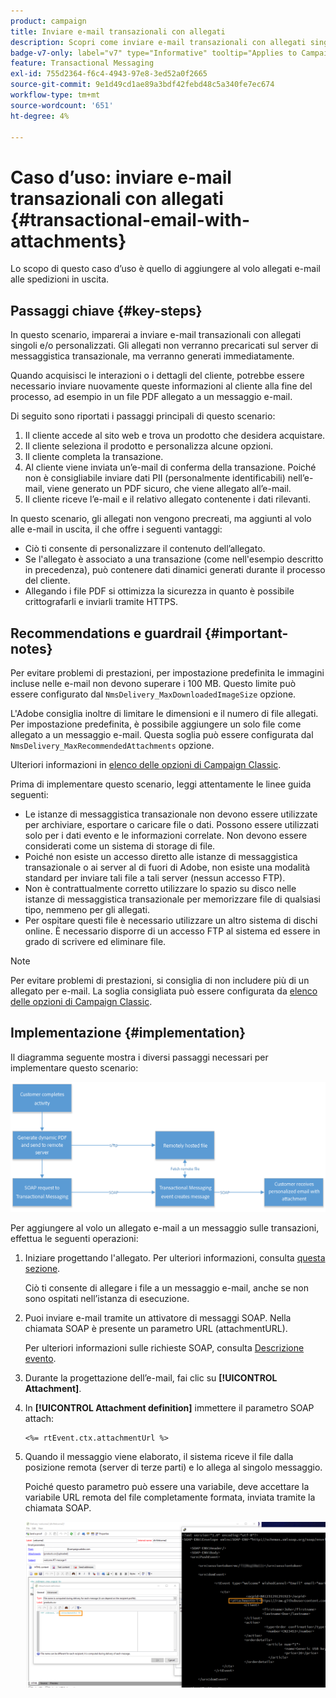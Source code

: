 ```yaml
---
product: campaign
title: Inviare e-mail transazionali con allegati
description: Scopri come inviare e-mail transazionali con allegati singoli e/o personalizzati utilizzando Adobe Campaign
badge-v7-only: label="v7" type="Informative" tooltip="Applies to Campaign Classic v7 only"
feature: Transactional Messaging
exl-id: 755d2364-f6c4-4943-97e8-3ed52a0f2665
source-git-commit: 9e1d49cd1ae89a3bdf42febd48c5a340fe7ec674
workflow-type: tm+mt
source-wordcount: '651'
ht-degree: 4%

---
```


# Caso d’uso: inviare e-mail transazionali con allegati {#transactional-email-with-attachments}



Lo scopo di questo caso d’uso è quello di aggiungere al volo allegati e-mail alle spedizioni in uscita.

## Passaggi chiave {#key-steps}

In questo scenario, imparerai a inviare e-mail transazionali con allegati singoli e/o personalizzati. Gli allegati non verranno precaricati sul server di messaggistica transazionale, ma verranno generati immediatamente.

Quando acquisisci le interazioni o i dettagli del cliente, potrebbe essere necessario inviare nuovamente queste informazioni al cliente alla fine del processo, ad esempio in un file PDF allegato a un messaggio e-mail.

Di seguito sono riportati i passaggi principali di questo scenario:

1. Il cliente accede al sito web e trova un prodotto che desidera acquistare.
1. Il cliente seleziona il prodotto e personalizza alcune opzioni.
1. Il cliente completa la transazione.
1. Al cliente viene inviata un’e-mail di conferma della transazione. Poiché non è consigliabile inviare dati PII (personalmente identificabili) nell’e-mail, viene generato un PDF sicuro, che viene allegato all’e-mail.
1. Il cliente riceve l’e-mail e il relativo allegato contenente i dati rilevanti.

In questo scenario, gli allegati non vengono precreati, ma aggiunti al volo alle e-mail in uscita, il che offre i seguenti vantaggi:

* Ciò ti consente di personalizzare il contenuto dell’allegato.
* Se l&#39;allegato è associato a una transazione (come nell&#39;esempio descritto in precedenza), può contenere dati dinamici generati durante il processo del cliente.
* Allegando i file PDF si ottimizza la sicurezza in quanto è possibile crittografarli e inviarli tramite HTTPS.

## Recommendations e guardrail {#important-notes}

Per evitare problemi di prestazioni, per impostazione predefinita le immagini incluse nelle e-mail non devono superare i 100 MB. Questo limite può essere configurato dal `NmsDelivery_MaxDownloadedImageSize` opzione.

L&#39;Adobe consiglia inoltre di limitare le dimensioni e il numero di file allegati. Per impostazione predefinita, è possibile aggiungere un solo file come allegato a un messaggio e-mail. Questa soglia può essere configurata dal `NmsDelivery_MaxRecommendedAttachments` opzione.

Ulteriori informazioni in [elenco delle opzioni di Campaign Classic](../../installation/using/configuring-campaign-options.md#delivery).

Prima di implementare questo scenario, leggi attentamente le linee guida seguenti:

* Le istanze di messaggistica transazionale non devono essere utilizzate per archiviare, esportare o caricare file o dati. Possono essere utilizzati solo per i dati evento e le informazioni correlate. Non devono essere considerati come un sistema di storage di file.
* Poiché non esiste un accesso diretto alle istanze di messaggistica transazionale o ai server al di fuori di Adobe, non esiste una modalità standard per inviare tali file a tali server (nessun accesso FTP).
* Non è contrattualmente corretto utilizzare lo spazio su disco nelle istanze di messaggistica transazionale per memorizzare file di qualsiasi tipo, nemmeno per gli allegati.
* Per ospitare questi file è necessario utilizzare un altro sistema di dischi online. È necessario disporre di un accesso FTP al sistema ed essere in grado di scrivere ed eliminare file.

>[!NOTE]
>
>Per evitare problemi di prestazioni, si consiglia di non includere più di un allegato per e-mail. La soglia consigliata può essere configurata da [elenco delle opzioni di Campaign Classic](../../installation/using/configuring-campaign-options.md#delivery).

## Implementazione {#implementation}

Il diagramma seguente mostra i diversi passaggi necessari per implementare questo scenario:

![](assets/message-center-uc1.png)

Per aggiungere al volo un allegato e-mail a un messaggio sulle transazioni, effettua le seguenti operazioni:

1. Iniziare progettando l&#39;allegato. Per ulteriori informazioni, consulta [questa sezione](../../delivery/using/attaching-files.md#attach-a-personalized-file).

   Ciò ti consente di allegare i file a un messaggio e-mail, anche se non sono ospitati nell’istanza di esecuzione.

1. Puoi inviare e-mail tramite un attivatore di messaggi SOAP. Nella chiamata SOAP è presente un parametro URL (attachmentURL).

   Per ulteriori informazioni sulle richieste SOAP, consulta [Descrizione evento](../../message-center/using/event-description.md).

1. Durante la progettazione dell’e-mail, fai clic su **[!UICONTROL Attachment]**.

1. In **[!UICONTROL Attachment definition]** immettere il parametro SOAP attach:

   ```
   <%= rtEvent.ctx.attachmentUrl %>
   ```

1. Quando il messaggio viene elaborato, il sistema riceve il file dalla posizione remota (server di terze parti) e lo allega al singolo messaggio.

   Poiché questo parametro può essere una variabile, deve accettare la variabile URL remota del file completamente formata, inviata tramite la chiamata SOAP.

   ![](assets/message-center-uc2.png)
